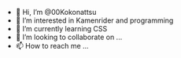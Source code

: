 - 👋 Hi, I’m @00Kokonattsu
- 👀 I’m interested in Kamenrider and programming
- 🌱 I’m currently learning CSS
- 💞️ I’m looking to collaborate on ...
- 📫 How to reach me ...

<!---
00Kokonattsu/00Kokonattsu is a ✨ special ✨ repository because its `README.md` (this file) appears on your GitHub profile.
You can click the Preview link to take a look at your changes.
--->
